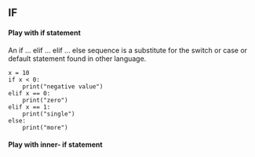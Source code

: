 ## IF

#### Play with if statement

An if ... elif ... elif ... else sequence is a substitute for the switch or case or default statement found in other language.

    x = 10
    if x < 0:
        print("negative value")
    elif x == 0:
        print("zero")
    elif x == 1:
        print("single")
    else:
        print("more")


#### Play with inner- if statement

